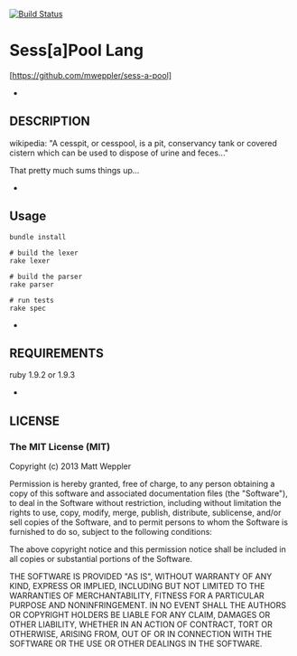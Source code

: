 [![Build Status](https://travis-ci.org/mweppler/sess-a-pool.png)](https://travis-ci.org/mweppler/sess-a-pool)

# Sess[a]Pool Lang

[https://github.com/mweppler/sess-a-pool]

-

## DESCRIPTION

wikipedia: "A cesspit, or cesspool, is a pit, conservancy tank or covered cistern which can be used to dispose of urine and feces..."

That pretty much sums things up...

-

## Usage

```
bundle install

# build the lexer
rake lexer

# build the parser
rake parser

# run tests
rake spec
```

-

## REQUIREMENTS

ruby 1.9.2 or 1.9.3

-

## LICENSE

### The MIT License (MIT)
Copyright (c) 2013 Matt Weppler  

Permission is hereby granted, free of charge, to any person obtaining a copy of this software and associated documentation files (the "Software"), to deal in the Software without restriction, including without limitation the rights to use, copy, modify, merge, publish, distribute, sublicense, and/or sell copies of the Software, and to permit persons to whom the Software is furnished to do so, subject to the following conditions:  

The above copyright notice and this permission notice shall be included in all copies or substantial portions of the Software.  

THE SOFTWARE IS PROVIDED "AS IS", WITHOUT WARRANTY OF ANY KIND, EXPRESS OR IMPLIED, INCLUDING BUT NOT LIMITED TO THE WARRANTIES OF MERCHANTABILITY, FITNESS FOR A PARTICULAR PURPOSE AND NONINFRINGEMENT. IN NO EVENT SHALL THE AUTHORS OR COPYRIGHT HOLDERS BE LIABLE FOR ANY CLAIM, DAMAGES OR OTHER LIABILITY, WHETHER IN AN ACTION OF CONTRACT, TORT OR OTHERWISE, ARISING FROM, OUT OF OR IN CONNECTION WITH THE SOFTWARE OR THE USE OR OTHER DEALINGS IN THE SOFTWARE.  

